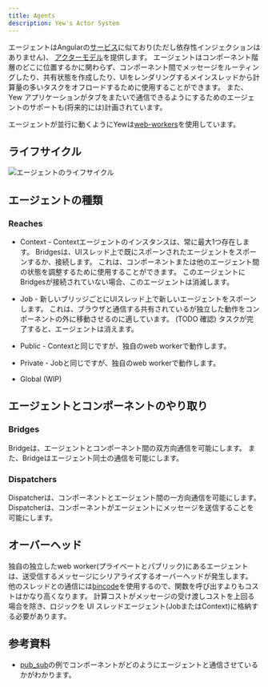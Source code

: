 ```yaml
---
title: Agents
description: Yew's Actor System
---
```


エージェントはAngularの[サービス](https://angular.io/guide/architecture-services)に似ており\(ただし依存性インジェクションはありません\)、
[アクターモデル](https://en.wikipedia.org/wiki/Actor_model)を提供します。
エージェントはコンポーネント階層のどこに位置するかに関わらず、コンポーネント間でメッセージをルーティングしたり、共有状態を作成したり、UIをレンダリングするメインスレッドから計算量の多いタスクをオフロードするために使用することができます。
また、Yew アプリケーションがタブをまたいで通信できるようにするためのエージェントのサポートも\(将来的には\)計画されています。

エージェントが並行に動くようにYewは[web-workers](https://developer.mozilla.org/en-US/docs/Web/API/Web_Workers_API/Using_web_workers)を使用しています。

## ライフサイクル

![エージェントのライフサイクル](https://user-images.githubusercontent.com/42674621/79125224-b6481d80-7d95-11ea-8e6a-ab9b52d1d8ac.png)

## エージェントの種類

### Reaches

* Context - Contextエージェントのインスタンスは、常に最大1つ存在します。
  Bridgesは、UIスレッド上で既にスポーンされたエージェントをスポーンするか、接続します。
  これは、コンポーネントまたは他のエージェント間の状態を調整するために使用することができます。
  このエージェントにBridgesが接続されていない場合、このエージェントは消滅します。

* Job - 新しいブリッジごとにUIスレッド上で新しいエージェントをスポーンします。
  これは、ブラウザと通信する共有されているが独立した動作をコンポーネントの外に移動させるのに適しています。
  (TODO 確認) タスクが完了すると、エージェントは消えます。

* Public - Contextと同じですが、独自のweb workerで動作します。

* Private - Jobと同じですが、独自のweb workerで動作します。

* Global \(WIP\)

## エージェントとコンポーネントのやり取り

### Bridges

Bridgeは、エージェントとコンポーネント間の双方向通信を可能にします。
また、Bridgeはエージェント同士の通信を可能にします。

### Dispatchers

Dispatcherは、コンポーネントとエージェント間の一方向通信を可能にします。
Dispatcherは、コンポーネントがエージェントにメッセージを送信することを可能にします。

## オーバーヘッド

独自の独立したweb worker(プライベートとパブリック)にあるエージェントは、送受信するメッセージにシリアライズするオーバーヘッドが発生します。
他のスレッドとの通信には[bincode](https://github.com/servo/bincode)を使用するので、関数を呼び出すよりもコストはかなり高くなります。
計算コストがメッセージの受け渡しコストを上回る場合を除き、ロジックを UI スレッドエージェント\(JobまたはContext\)に格納する必要があります。

## 参考資料

* [pub\_sub](https://github.com/yewstack/yew/tree/v0.17/examples/pub_sub)の例でコンポーネントがどのようにエージェントと通信させているかがわかります。